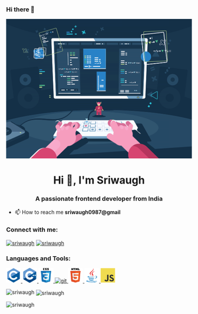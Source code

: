 ### Hi there 👋
![](https://github.com/sriwaugh/sriwaugh/blob/main/how-does-code-integrity-work.gif)
<h1 align="center">Hi 👋, I'm Sriwaugh</h1>
<h3 align="center">A passionate frontend developer from India</h3>

- 📫 How to reach me **sriwaugh0987@gmail**

<h3 align="left">Connect with me:</h3>
<p align="left">
<a href="https://linkedin.com/in/sriwaugh" target="blank"><img align="center" src="https://raw.githubusercontent.com/rahuldkjain/github-profile-readme-generator/master/src/images/icons/Social/linked-in-alt.svg" alt="sriwaugh" height="30" width="40" /></a>
<a href="https://www.leetcode.com/sriwaugh" target="blank"><img align="center" src="https://raw.githubusercontent.com/rahuldkjain/github-profile-readme-generator/master/src/images/icons/Social/leet-code.svg" alt="sriwaugh" height="30" width="40" /></a>
</p>

<h3 align="left">Languages and Tools:</h3>
<p align="left"> <a href="https://www.cprogramming.com/" target="_blank" rel="noreferrer"> <img src="https://raw.githubusercontent.com/devicons/devicon/master/icons/c/c-original.svg" alt="c" width="40" height="40"/> </a> <a href="https://www.w3schools.com/cpp/" target="_blank" rel="noreferrer"> <img src="https://raw.githubusercontent.com/devicons/devicon/master/icons/cplusplus/cplusplus-original.svg" alt="cplusplus" width="40" height="40"/> </a> <a href="https://www.w3schools.com/css/" target="_blank" rel="noreferrer"> <img src="https://raw.githubusercontent.com/devicons/devicon/master/icons/css3/css3-original-wordmark.svg" alt="css3" width="40" height="40"/> </a> <a href="https://git-scm.com/" target="_blank" rel="noreferrer"> <img src="https://www.vectorlogo.zone/logos/git-scm/git-scm-icon.svg" alt="git" width="40" height="40"/> </a> <a href="https://www.w3.org/html/" target="_blank" rel="noreferrer"> <img src="https://raw.githubusercontent.com/devicons/devicon/master/icons/html5/html5-original-wordmark.svg" alt="html5" width="40" height="40"/> </a> <a href="https://www.java.com" target="_blank" rel="noreferrer"> <img src="https://raw.githubusercontent.com/devicons/devicon/master/icons/java/java-original.svg" alt="java" width="40" height="40"/> </a> <a href="https://developer.mozilla.org/en-US/docs/Web/JavaScript" target="_blank" rel="noreferrer"> <img src="https://raw.githubusercontent.com/devicons/devicon/master/icons/javascript/javascript-original.svg" alt="javascript" width="40" height="40"/> </a> </p>

<p><img align="left" src="https://github-readme-stats.vercel.app/api/top-langs?username=sriwaugh&show_icons=true&locale=en&layout=compact" alt="sriwaugh" /></p>

<p>&nbsp;<img align="center" src="https://github-readme-stats.vercel.app/api?username=sriwaugh&show_icons=true&locale=en" alt="sriwaugh" /></p>

<p><img align="center" src="https://github-readme-streak-stats.herokuapp.com/?user=sriwaugh&" alt="sriwaugh" /></p>

